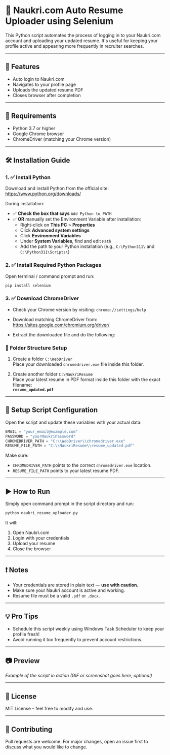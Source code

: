 # 🔄 Naukri.com Auto Resume Uploader using Selenium

This Python script automates the process of logging in to your Naukri.com account and uploading your updated resume. It's useful for keeping your profile active and appearing more frequently in recruiter searches.

---

## 🚀 Features

- Auto login to Naukri.com
- Navigates to your profile page
- Uploads the updated resume PDF
- Closes browser after completion

---

## 🧰 Requirements

- Python 3.7 or higher  
- Google Chrome browser  
- ChromeDriver (matching your Chrome version)

---

## 🛠️ Installation Guide

### 1. ✅ Install Python

Download and install Python from the official site:  
https://www.python.org/downloads/

During installation:

- ✅ **Check the box that says** `Add Python to PATH`  
- ✅ **OR** manually set the Environment Variable after installation:
  - Right-click on **This PC** > **Properties**
  - Click **Advanced system settings**
  - Click **Environment Variables**
  - Under **System Variables**, find and edit `Path`
  - Add the path to your Python installation (e.g., `C:\Python311\` and `C:\Python311\Scripts\`)

### 2. ✅ Install Required Python Packages

Open terminal / command prompt and run:

```bash
pip install selenium
```

### 3. ✅ Download ChromeDriver

- Check your Chrome version by visiting: `chrome://settings/help`
- Download matching ChromeDriver from:  
  https://sites.google.com/chromium.org/driver/

- Extract the downloaded file and do the following:

### 📁 Folder Structure Setup

1. Create a folder `C:\WebDriver`  
   Place your downloaded `chromedriver.exe` file inside this folder.

2. Create another folder `C:\NaukriResume`  
   Place your latest resume in PDF format inside this folder with the exact filename:  
   **`resume_updated.pdf`**

---

## 📝 Setup Script Configuration

Open the script and update these variables with your actual data:

```python
EMAIL = "your_email@example.com"
PASSWORD = "yourNaukriPassword"
CHROMEDRIVER_PATH = "C:\\WebDriver\\chromedriver.exe"
RESUME_FILE_PATH = "C:\\NaukriResume\\resume_updated.pdf"
```

Make sure:

- `CHROMEDRIVER_PATH` points to the correct `chromedriver.exe` location.
- `RESUME_FILE_PATH` points to your latest resume PDF.

---

## ▶️ How to Run

Simply open command prompt in the script directory and run:

```bash
python naukri_resume_uploader.py
```

It will:

1. Open Naukri.com
2. Login with your credentials
3. Upload your resume
4. Close the browser

---

## ❗ Notes

- Your credentials are stored in plain text — **use with caution.**
- Make sure your Naukri account is active and working.
- Resume file must be a valid `.pdf` or `.docx`.

---

## 💡 Pro Tips

- Schedule this script weekly using Windows Task Scheduler to keep your profile fresh!
- Avoid running it too frequently to prevent account restrictions.

---

## 📷 Preview

_Example of the script in action (GIF or screenshot goes here, optional)_

---

## 📄 License

MIT License – feel free to modify and use.

---

## 🤝 Contributing

Pull requests are welcome. For major changes, open an issue first to discuss what you would like to change.
